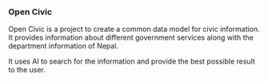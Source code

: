### Open Civic

Open Civic is a project to create a common data model for civic information. It provides information about different government services along with the department information of Nepal.

It uses AI to search for the information and provide the best possible result to the user.
